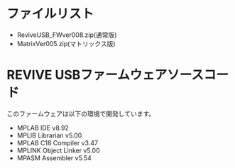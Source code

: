 # ファイルリスト

 - ReviveUSB_FWver008.zip(通常版)
 - MatrixVer005.zip(マトリックス版)

# REVIVE USBファームウェアソースコード

このファームウェアは以下の環境で開発しています。
 - MPLAB  IDE           v8.92
 - MPLIB  Librarian     v5.00
 - MPLAB  C18 Compiler  v3.47
 - MPLINK Object Linker v5.00
 - MPASM  Assembler     v5.54
